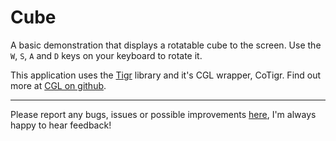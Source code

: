 
# Cube

A basic demonstration that displays a rotatable cube to the screen.
Use the `W`, `S`, `A` and `D` keys on your keyboard to rotate it.

This application uses the [Tigr](https://github.com/erkkah/Tigr) library
and it's CGL wrapper, CoTigr. Find out more at [CGL on github](https://github.com/ElementCobalt/CGL).

___

Please report any bugs, issues or possible improvements [here](https://github.com/ElementCobalt/CGL),
I'm always happy to hear feedback!
